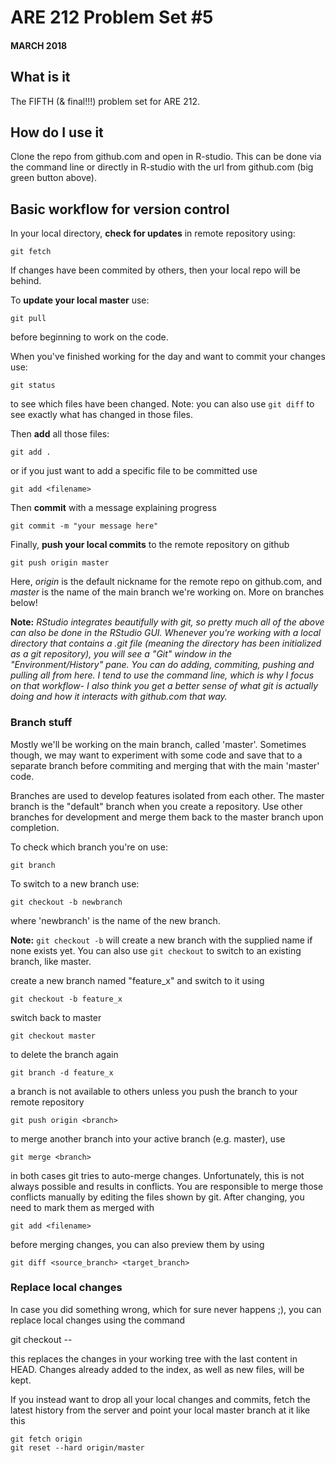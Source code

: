 # ARE 212 Problem Set #5

#### MARCH 2018

## What is it
The FIFTH (& final!!!) problem set for ARE 212.

## How do I use it
Clone the repo from github.com and open in R-studio. This can be done via the command line or directly in R-studio with the url from github.com (big green button above). 

## Basic workflow for version control

In your local directory, **check for updates** in remote repository using:

	git fetch

If changes have been commited by others, then your local repo will be behind. 

To **update your local master** use:

	git pull

before beginning to work on the code. 

When you've finished working for the day and want to commit your changes use:

	git status

to see which files have been changed. Note: you can also use `git diff` to see exactly what has changed in those files.

Then **add** all those files: 

	git add .

or if you just want to add a specific file to be committed use

	git add <filename>

Then **commit** with a message explaining progress

	git commit -m "your message here"

Finally, **push your local commits** to the remote repository on github

	git push origin master

Here, *origin* is the default nickname for the remote repo on github.com, and *master* is the name of the main branch we're working on. More on branches below!

**Note:** *RStudio integrates beautifully with git, so pretty much all of the above can also be done in the RStudio GUI. Whenever you're working with a local directory that contains a .git file (meaning the directory has been initialized as a git repository), you will see a "Git" window in the "Environment/History" pane. You can do adding, commiting, pushing and pulling all from here. I tend to use the command line, which is why I focus on that workflow- I also think you get a better sense of what git is actually doing and how it interacts with github.com that way.*

### Branch stuff

Mostly we'll be working on the main branch, called 'master'. Sometimes though, we may want to experiment with some code and save that to a separate branch before commiting and merging that with the main 'master' code. 

Branches are used to develop features isolated from each other. The master branch is the "default" branch when you create a repository. Use other branches for development and merge them back to the master branch upon completion.

To check which branch you're on use:

	git branch

To switch to a new branch use:

	git checkout -b newbranch

where 'newbranch' is the name of the new branch. 

**Note:** `git checkout -b` will create a new branch with the supplied name if none exists yet. You can also use `git checkout` to switch to an existing branch, like master. 

create a new branch named "feature_x" and switch to it using
	
	git checkout -b feature_x

switch back to master
	
	git checkout master

to delete the branch again

	git branch -d feature_x

a branch is not available to others unless you push the branch to your remote repository

	git push origin <branch>

to merge another branch into your active branch (e.g. master), use

	git merge <branch>

in both cases git tries to auto-merge changes. Unfortunately, this is not always possible and results in conflicts. You are responsible to merge those conflicts manually by editing the files shown by git. After changing, you need to mark them as merged with

	git add <filename>

before merging changes, you can also preview them by using

	git diff <source_branch> <target_branch>


### Replace local changes

In case you did something wrong, which for sure never happens ;), you can replace local changes using the command

git checkout -- <filename>

this replaces the changes in your working tree with the last content in HEAD. Changes already added to the index, as well as new files, will be kept.

If you instead want to drop all your local changes and commits, fetch the latest history from the server and point your local master branch at it like this

	git fetch origin
	git reset --hard origin/master
